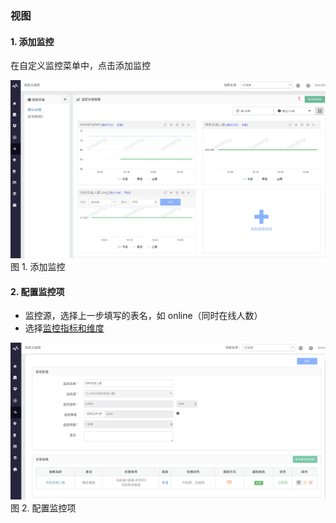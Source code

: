 ### 视图


#### 1. 添加监控

在自定义监控菜单中，点击添加监控

![](../../media/15371528564517.jpg)
图 1. 添加监控

#### 2. 配置监控项

- 监控源，选择上一步填写的表名，如 online（同时在线人数）
- 选择[监控指标和维度](../../术语解释/Concepts_Terminology.md)

![](../../media/15371564772288.jpg)
图 2. 配置监控项
